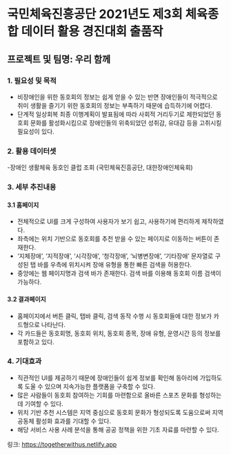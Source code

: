 
# 국민체육진흥공단 2021년도 제3회 체육종합 데이터 활용 경진대회 출품작
## 프로젝트 및 팀명: 우리 함께 

### 1. 필요성 및 목적
- 비장애인을 위한 동호회의 정보는 쉽게 얻을 수 있는 반면 장애인들이 적극적으로 취미 생활을 즐기기 위한 동호회의 정보는 부족하기 때문에 습득하기에 어렵다.
- 단계적 일상회복 최종 이행계획이 발표됨에 따라 사회적 거리두기로 제한되었던 동호회 문화를 활성화시킴으로 장애인들의 위축되었던 성취감, 유대감 등을 고취시킬 필요성이 있다. 

### 2. 활용 데이터셋
-장애인 생활체육 동호인 클럽 조회 (국민체육진흥공단, 대한장애인체육회)

### 3. 세부 추진내용
#### 3.1 홈페이지
- 전체적으로 UI를 크게 구성하여 사용자가 보기 쉽고, 사용하기에 편리하게 제작하였다.
- 좌측에는 위치 기반으로 동호회를 추천 받을 수 있는 페이지로 이동하는 버튼이 존재한다.
- ‘지체장애’, ‘지적장애’, ‘시각장애’, ‘청각장애’, ‘뇌병변장애’, ‘기타장애’ 문자열로 구성된 탭 바를 우측에 위치시켜 장애 유형을 통한 빠른 검색을 허용한다. 
- 중앙에는 웹 페이지명과 검색 바가 존재한다. 검색 바를 이용해 동호회 이름 검색이 가능하다.
#### 3.2 결과페이지
- 홈페이지에서 버튼 클릭, 탭바 클릭, 검색 동작 수행 시 동호회들에 대한 정보가 카드형으로 나타난다.
- 각 카드들은 동호회명, 동호회 위치, 동호회 종목, 장애 유형, 운영시간 등의 정보를 포함하고 있다. 

### 4. 기대효과 
- 직관적인 UI를 제공하기 때문에 장애인들이 쉽게 정보를 확인해 동아리에 가입하도록 도울 수 있으며 지속가능한 플랫폼을 구축할 수 있다. 
- 많은 사람들이 동호회 참여하는 기회를 마련함으로 올바른 스포츠 문화를 형성하는데 기여할 수 있다. 
- 위치 기반 추천 시스템은 지역 중심으로 동호회 문화가 형성되도록 도움으로써 지역공동체 활성화 효과를 기대할 수 있다.
- 해당 서비스 사용 사례 분석을 통해 공공 정책을 위한 기초 자료를 마련할 수 있다. 

링크: https://togetherwithus.netlify.app

